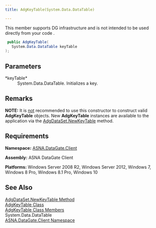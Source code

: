 ```yaml
---
title: AdgKeyTable(System.Data.DataTable)

---
```


This member supports DG infrastructure and is not intended to be used directly from your code .

```cs
 public AdgKeyTable(
   System.Data.DataTable keyTable
);
```


## Parameters

<dl>
        <dt>
 *keyTable* 
        </dt>
        <dd>System.Data.DataTable. 
						Initializes a key.
					</dd>
</dl>

## Remarks

**NOTE:** It is <u>not</u> recommended to use this constructor to construct valid **AdgKeyTable** objects. New **AdgKeyTable** instances are available to the application via the [ AdgDataSet.NewKeyTable](adg-dataset-class-new-key-table-methods.html) method. 
## Requirements

**Namespace:** [ASNA.DataGate.Client](datagate-client-namespace.html) 

**Assembly:** ASNA DataGate Client

**Platforms:** Windows Server 2008 R2, Windows Server 2012, Windows 7, Windows 8 Pro, Windows 8.1 Pro, Windows 10
## See Also


[AdgDataSet.NewKeyTable Method](adg-dataset-class-new-key-table-methods.html)
      <br />
[AdgKeyTable Class](adg-key-table-class.html)
      <br />
[AdgKeyTable Class Members](adg-key-table-members.html)
      <br />System.Data.DataTable
      <br />[ASNA.DataGate.Client Namespace](datagate-client-namespace.html)

